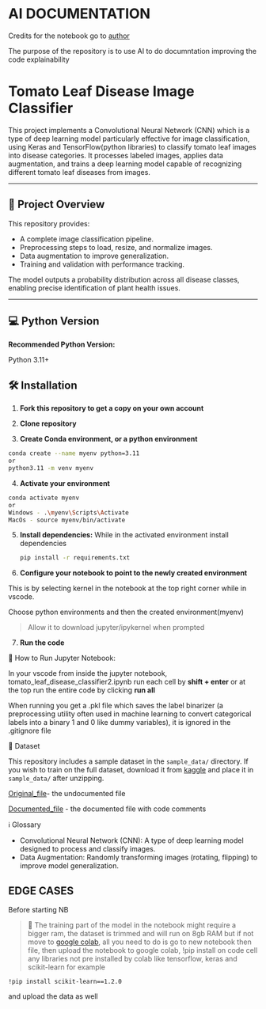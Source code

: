 # AI DOCUMENTATION

Credits for the notebook go to [author](https://www.kaggle.com/code/shakib23/tomato-leaf-disease-detection)

The purpose of the repository is to use AI to do documntation improving the code explainability

# Tomato Leaf Disease Image Classifier

This project implements a Convolutional Neural Network (CNN) which is a type of deep learning model particularly effective for image classification, using Keras and TensorFlow(python libraries) to classify tomato leaf images into disease categories. It processes labeled images, applies data augmentation, and trains a deep learning model capable of recognizing different tomato leaf diseases from images.

---

## 🚀 Project Overview

This repository provides:

- A complete image classification pipeline.
- Preprocessing steps to load, resize, and normalize images.
- Data augmentation to improve generalization.
- Training and validation with performance tracking.

The model outputs a probability distribution across all disease classes, enabling precise identification of plant health issues.

---

## 💻 Python Version

**Recommended Python Version:**

Python 3.11+

## 🛠️ Installation

1. **Fork this repository to get a copy on your own account**


2. **Clone repository**


3. **Create Conda environment, or a python environment**
```bash
conda create --name myenv python=3.11
or
python3.11 -m venv myenv
```

4. **Activate your environment**
```bash
conda activate myenv
or
Windows - .\myenv\Scripts\Activate
MacOs - source myenv/bin/activate
```


5. **Install dependencies:**
While in the activated environment install dependencies
    ```bash
    pip install -r requirements.txt
    ```


6. **Configure your notebook to point to the newly created environment** 

This is by selecting kernel in the notebook at the top right corner while in vscode.

Choose python environments and then the created environment(myenv)

> Allow it to download jupyter/ipykernel when prompted
    

7. **Run the code**

📄 How to Run Jupyter Notebook:

In your vscode from inside the jupyter notebook, tomato_leaf_disease_classifier2.ipynb run each cell by **shift + enter** or at the top run the entire code by clicking **run all**

When running you get a .pkl file which saves the label binarizer (a preprocessing utility often used in machine learning to convert categorical labels into a binary 1 and 0 like dummy variables), it is ignored in the .gitignore file


📂 Dataset

This repository includes a sample dataset in the `sample_data/` directory. If you wish to train on the full dataset, download it from [kaggle](https://www.kaggle.com/datasets/kaustubhb999/tomatoleaf) and place it in `sample_data/` after unzipping.


[Original_file](tomato-leaf-disease-detection.ipynb)- the undocumented file

[Documented_file](tomato-leaf-disease-detection2.ipynb) - the documented file with code comments





ℹ️ Glossary
- Convolutional Neural Network (CNN): A type of deep learning model designed to process and classify images.
- Data Augmentation: Randomly transforming images (rotating, flipping) to improve model generalization.


## EDGE CASES

Before starting NB

> 🔴 The training part of the model in the notebook might require a bigger ram, the dataset is trimmed and will run on 8gb RAM but if not move to [google colab](https://colab.google/), all you need to do is go to new notebook then file, then upload the notebook to google colab, !pip install on code cell any libraries not pre installed by colab like tensorflow, keras and scikit-learn for example 
```
!pip install scikit-learn==1.2.0
```
and upload the data as well